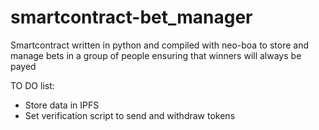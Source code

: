 # smartcontract-bet_manager
Smartcontract written in python and compiled with neo-boa to store and manage bets in a group of people ensuring that winners will always be payed

TO DO list:

  - Store data in IPFS 
  - Set verification script to send and withdraw tokens
 
